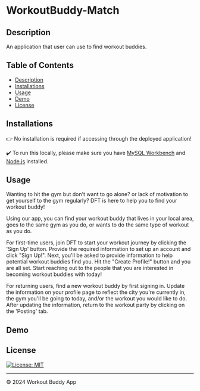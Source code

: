 # WorkoutBuddy-Match

## Description
An application that user can use to find workout buddies.

## Table of Contents
- [Description](#description)
- [Installations](#installations)
- [Usage](#usage)
- [Demo](#demo)
- [License](#license)

## Installations
:point_right: No installation is required if accessing through the deployed application!

:heavy_check_mark: To run this locally, please make sure you have [MySQL Workbench](https://dev.mysql.com/downloads/workbench/) and [Node.js](https://nodejs.org/en) installed.

## Usage
Wanting to hit the gym but don't want to go alone? or lack of motivation to get yourself to the gym regularly? DFT is here to help you to find your workout buddy!

Using our app, you can find your workout buddy that lives in your local area, goes to the same gym as you do, or wants to do the same type of workout as you do.

For first-time users, join DFT to start your workout journey by clicking the 'Sign Up' button. Provide the required information to set up an account and click "Sign Up!". Next, you'll be asked to provide information to help potential workout buddies find you. Hit the "Create Profile!" button and you are all set. Start reaching out to the people that you are interested in becoming workout buddies with today!

For returning users, find a new workout buddy by first signing in. Update the information on your profile page to reflect the city you're currently in, the gym you'll be going to today, and/or the workout you would like to do. After updating the information, return to the workout party by clicking on the 'Posting' tab.

## Demo


## License
[![License: MIT](https://img.shields.io/badge/License-MIT-blue.svg)](https://opensource.org/licenses/MIT)


---
© 2024 Workout Buddy App


<!-- 1. When I open the DTF,
Then I am presented with the options to either Sign Up or Sign In.
2. When I click on Sign Up,
Then I am presented with a page with textboxes where the email, password, and username can be provided for the sign up.
3. When I have signed up,
Then I will be presented with a create profile page where I can add in my information: city, workouts, gym, gender, and select an avatar.
4. When I click on Sign In,
Then I am presented with a page with textboxes where the username, password, and workout for today can be provided for the sign in.
5. When I finished creating the profile page or once I logged in,
Then I am presented with the posting page where I get to see all the potential gym buddies.
6. When I click on the "ON" button on the "Posting" page,
Then my profile card shows up and is welcomed to be contacted to hit the gym together.
7. When I click on the "OFF" button on the "Posting" page,
Then my profile card does not show up on the page.
8. When I click on the "City" filter,
Then I only see people in the same location on the "Posting" page.
9. When I click on the "Gym" filter,
Then I only see people that goes to the chosen gym on the "Posting" page.
10. When I click on the "Workout" filter,
Then I only see people that want to do the chosen workout on the "Posting" page.
11. When I click on the "Profile" tab,
Then I'm presented with the page where I can edit the previously saved info: username, city, workout, gym, and email.
12. When I click on Sign Out,
Then I am logged out and should see DTF main page. -->
